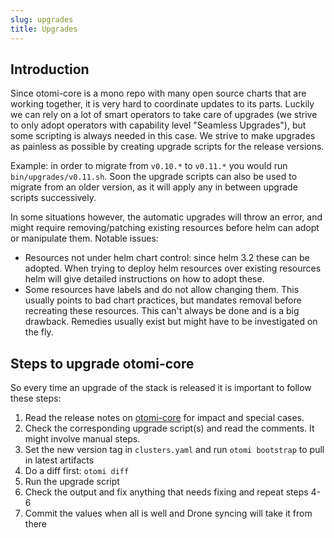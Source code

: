 ```yaml
---
slug: upgrades
title: Upgrades
---
```


## Introduction

Since otomi-core is a mono repo with many open source charts that are working together, it is very hard to coordinate updates to its parts. Luckily we can rely on a lot of smart operators to take care of upgrades (we strive to only adopt operators with capability level "Seamless Upgrades"), but some scripting is always needed in this case. We strive to make upgrades as painless as possible by creating upgrade scripts for the release versions.

Example: in order to migrate from `v0.10.*` to `v0.11.*` you would run `bin/upgrades/v0.11.sh`. Soon the upgrade scripts can also be used to migrate from an older version, as it will apply any in between upgrade scripts successively.

In some situations however, the automatic upgrades will throw an error, and might require removing/patching existing resources before helm can adopt or manipulate them. Notable issues:

- Resources not under helm chart control: since helm 3.2 these can be adopted. When trying to deploy helm resources over existing resources helm will give detailed instructions on how to adopt these.
- Some resources have labels and do not allow changing them. This usually points to bad chart practices, but mandates removal before recreating these resources. This can't always be done and is a big drawback. Remedies usually exist but might have to be investigated on the fly.

## Steps to upgrade otomi-core

So every time an upgrade of the stack is released it is important to follow these steps:

1. Read the release notes on [otomi-core](https://github.com/redkubes/otomi-core) for impact and special cases.
2. Check the corresponding upgrade script(s) and read the comments. It might involve manual steps.
3. Set the new version tag in `clusters.yaml` and run `otomi bootstrap` to pull in latest artifacts
4. Do a diff first: `otomi diff`
5. Run the upgrade script
6. Check the output and fix anything that needs fixing and repeat steps 4-6
7. Commit the values when all is well and Drone syncing will take it from there
